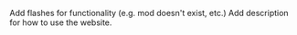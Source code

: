 Add flashes for functionality (e.g. mod doesn't exist, etc.)
Add description for how to use the website.
